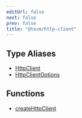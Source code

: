```yaml
---
editUrl: false
next: false
prev: false
title: "@tevm/http-client"
---
```


## Type Aliases

- [HttpClient](/reference/type-aliases/httpclient/)
- [HttpClientOptions](/reference/type-aliases/httpclientoptions/)

## Functions

- [createHttpClient](/reference/functions/createhttpclient/)

